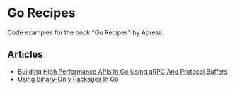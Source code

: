 # Go Recipes
Code examples for the book "Go Recipes" by Apress. 

## Articles 
* [Building High Performance APIs In Go Using gRPC And Protocol Buffers](https://medium.com/@shijuvar/building-high-performance-apis-in-go-using-grpc-and-protocol-buffers-2eda5b80771b) 
* [Using Binary-Only Packages In Go](https://medium.com/@shijuvar/using-binary-only-packages-in-go-667bd7b123c8)

